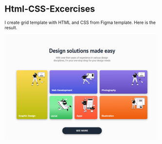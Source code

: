 # Html-CSS-Excercises
I create grid template with HTML and CSS from Figma template. Here is the result.

<img src="https://github.com/kadoubleU/Html-CSS-Excercises/blob/main/02.gridServices/result.png" alt="Alt text" title="Optional title">
